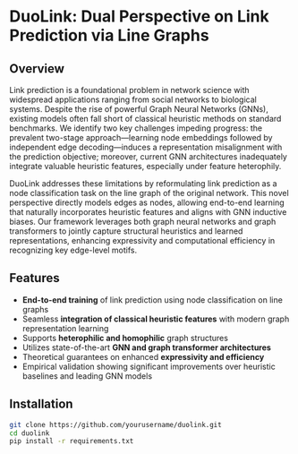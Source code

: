 # DuoLink:  Dual Perspective on Link Prediction via Line Graphs
## Overview

Link prediction is a foundational problem in network science with widespread applications ranging from social networks to biological systems. Despite the rise of powerful Graph Neural Networks (GNNs), existing models often fall short of classical heuristic methods on standard benchmarks. We identify two key challenges impeding progress: the prevalent two-stage approach—learning node embeddings followed by independent edge decoding—induces a representation misalignment with the prediction objective; moreover, current GNN architectures inadequately integrate valuable heuristic features, especially under feature heterophily.

DuoLink addresses these limitations by reformulating link prediction as a node classification task on the line graph of the original network. This novel perspective directly models edges as nodes, allowing end-to-end learning that naturally incorporates heuristic features and aligns with GNN inductive biases. Our framework leverages both graph neural networks and graph transformers to jointly capture structural heuristics and learned representations, enhancing expressivity and computational efficiency in recognizing key edge-level motifs.

## Features

- **End-to-end training** of link prediction using node classification on line graphs  
- Seamless **integration of classical heuristic features** with modern graph representation learning  
- Supports **heterophilic and homophilic** graph structures  
- Utilizes state-of-the-art **GNN and graph transformer architectures**  
- Theoretical guarantees on enhanced **expressivity and efficiency**  
- Empirical validation showing significant improvements over heuristic baselines and leading GNN models  

## Installation

```bash
git clone https://github.com/yourusername/duolink.git
cd duolink
pip install -r requirements.txt
